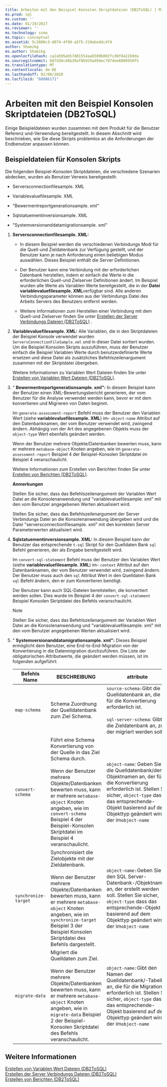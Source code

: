 ```yaml
---
title: Arbeiten mit den Beispiel Konsolen Skriptdateien (DB2ToSQL) | Microsoft-Dokumentation
ms.prod: sql
ms.custom: ''
ms.date: 01/19/2017
ms.reviewer: ''
ms.technology: ssma
ms.topic: conceptual
ms.assetid: 5c3080c3-d074-4f99-a5f5-219ebeddc474
author: Shamikg
ms.author: Shamikg
ms.openlocfilehash: ca2a595eb57d01554aa8389b002fcd6f8422b9da
ms.sourcegitcommit: b87d36c46b39af8b929ad94ec707dee8800950f5
ms.translationtype: MT
ms.contentlocale: de-DE
ms.lasthandoff: 02/08/2020
ms.locfileid: "68086171"
---
```

# <a name="working-with-the-sample-console-script-files-db2tosql"></a>Arbeiten mit den Beispiel Konsolen Skriptdateien (DB2ToSQL)
Einige Beispieldateien wurden zusammen mit dem Produkt für die Benutzer Referenz und-Verwendung bereitgestellt. In diesem Abschnitt wird beschrieben, wie Sie diese Skripts problemlos an die Anforderungen der Endbenutzer anpassen können.  
  
## <a name="sample-console-script-files"></a>Beispieldateien für Konsolen Skripts  
Die folgenden Beispiel-Konsolen Skriptdateien, die verschiedene Szenarien abdecken, wurden als Benutzer Verweis bereitgestellt:  
  
-   Serversconnectionfilesample. XML  
  
-   Variablevaluefilesample. XML  
  
-   "Bewermentreportgenerationsample. xml"  
  
-   Sqlstatuementinversionsample. XML  
  
-   "Systemversionanddatamigrationsample. xml"  
  
1.  **Serversconnectionfilesample. XML:**  
  
    -   In diesem Beispiel werden die verschiedenen Verbindungs Modi für die Quell-und Zieldatenbank zur Verfügung gestellt, und der Benutzer kann je nach Anforderung einen beliebigen Modus auswählen. Dieses Beispiel enthält die Server Definitionen.  
  
    -   Der Benutzer kann eine Verbindung mit der erforderlichen Datenbank herstellen, indem er einfach die Werte in die erforderlichen Quell-und Zielserver Definitionen ändert. Im Beispiel wurden alle Werte als Variablen Werte bereitgestellt, die in der **Datei variablevaluefilesample. XML**verfügbar sind.  Alle anderen Verbindungsparameter können aus der Verbindungs Datei des Arbeits Servers des Benutzers entfernt werden.  
  
    -   Weitere Informationen zum Herstellen einer Verbindung mit dem Quell-und Zielserver finden Sie unter [Erstellen der Server Verbindungs Dateien &#40;DB2ToSQL&#41;](../../ssma/db2/creating-the-server-connection-files-db2tosql.md) .  
  
2.  **Variablevaluefilesample. XML:** Alle Variablen, die in den Skriptdateien der Beispiel Konsole verwendet wurden `ServersConnectionFileSample.xml` und in dieser Datei sortiert wurden. Um die Beispiel Konsolen Skripts auszuführen, muss der Benutzer einfach die Beispiel Variablen Werte durch benutzerdefinierte Werte ersetzen und diese Datei als zusätzliches Befehlszeilenargument zusammen mit der Skriptdatei übergeben.  
  
    Weitere Informationen zu Variablen Wert Dateien finden Sie unter [Erstellen von Variablen Wert Dateien &#40;DB2ToSQL&#41;](../../ssma/db2/creating-variable-value-files-db2tosql.md).  
  
3.  " **Bewermentreportgenerationsample. xml":** In diesem Beispiel kann der Benutzer einen XML-Bewertungsbericht generieren, der vom Benutzer für die Analyse verwendet werden kann, bevor er mit dem konvertieren und Migrieren von Daten beginnt.  
  
    Im `generate-assessment-report` Befehl muss der Benutzer den Variablen Wert (siehe **variablevaluefilesample. XML**) im- `object-name` Attribut auf den Datenbanknamen, der vom Benutzer verwendet wird, zwingend ändern. Abhängig von der Art des angegebenen Objekts muss der `object-type` Wert ebenfalls geändert werden.  
  
    Wenn der Benutzer mehrere Objekte/Datenbanken bewerten muss, kann er mehrere `metabase-object` Knoten angeben, wie im `generate-assessment-report` Beispiel 4 der Beispiel-Konsolen Skriptdatei im Beispiel 4 veranschaulicht.  
  
    Weitere Informationen zum Erstellen von Berichten finden Sie unter [Erstellen von Berichten &#40;DB2ToSQL&#41;](../../ssma/db2/generating-reports-db2tosql.md).  
  
    **Anmerkungen**  
  
    Stellen Sie sicher, dass das Befehlszeilenargument der Variablen Wert Datei an die Konsolenanwendung und "variablevaluefilesample. xml" mit den vom Benutzer angegebenen Werten aktualisiert wird.  
  
    Stellen Sie sicher, dass das Befehlszeilenargument der Server Verbindungs Datei an die Konsolenanwendung übergeben wird und die Datei "serversconnectionfilesample. xml" mit den korrekten Server Parameterwerten aktualisiert wird.  
  
4.  **Sqlstatuementinversionsample. XML:** In diesem Beispiel kann der Benutzer das entsprechende `t-sql` Skript für den Quelldaten Bank `sql` Befehl generieren, der als Eingabe bereitgestellt wird.  
  
    Im `convert-sql-statement` Befehl muss der Benutzer den Variablen Wert (siehe **variablevaluefilesample. XML**) im- `context` Attribut auf den Datenbanknamen, der vom Benutzer verwendet wird, zwingend ändern. Der Benutzer muss auch den `sql` Attribut Wert in den Quelldaten Bank `sql` Befehl ändern, den er zum Konvertieren benötigt.  
  
    Der Benutzer kann auch SQL-Dateien bereitstellen, die konvertiert werden sollen. Dies wurde im Beispiel 4 der `convert-sql-statement` Beispiel Konsolen Skriptdatei des Befehls veranschaulicht.  
  
    > [!NOTE]  
    > Stellen Sie sicher, dass das Befehlszeilenargument der Variablen Wert Datei an die Konsolenanwendung und "variablevaluefilesample. xml" mit den vom Benutzer angegebenen Werten aktualisiert wird.  
  
5.  " **Systemversionanddatamigrationsample. xml":** Dieses Beispiel ermöglicht dem Benutzer, eine End-to-End-Migration von der Konvertierung in die Datenmigration durchzuführen. Die Liste der obligatorischen Attributwerte, die geändert werden müssen, ist im folgenden aufgeführt:  
  
    |Befehls Name|BESCHREIBUNG|attribute|  
    |----------------|---------------|-------------|  
    |`map-schema`|Schema Zuordnung der Quelldatenbank zum Ziel Schema.|`source-schema:`Gibt die Quelldatenbank an, die für die Konvertierung erforderlich ist.<br /><br />`sql-server-schema`: Gibt die Zieldatenbank an, zu der migriert werden soll.|  
    |`convert-schema`|Führt eine Schema Konvertierung von der Quelle in das Ziel Schema durch.<br /><br />Wenn der Benutzer mehrere Objekte/Datenbanken bewerten muss, kann er mehrere `metabase-object` Knoten angeben, wie im `convert-schema` Beispiel 4 der Beispiel-Konsolen Skriptdatei im Beispiel 4 veranschaulicht.|`object-name`: Geben Sie die Quelldatenbank/den Objektnamen an, der für die Konvertierung erforderlich ist. Stellen Sie sicher, `object-type` dass das entsprechende-Objekt basierend auf dem Objekttyp geändert wird, der im`object-name`|  
    |`synchronize-target`|Synchronisiert die Zielobjekte mit der Zieldatenbank.<br /><br />Wenn der Benutzer mehrere Objekte/Datenbanken bewerten muss, kann er mehrere `metabase-object` Knoten angeben, wie im `synchronize-target` Beispiel 3 der Beispiel Konsolen Skriptdatei des Befehls dargestellt.|`object-name:`Geben Sie den SQL Server-Datenbank-/Objektnamen an, der erstellt werden soll. Stellen Sie sicher, `object-type` dass das entsprechende-Objekt basierend auf dem Objekttyp geändert wird, der im`object-name`|  
    |`migrate-data`|Migriert die Quelldaten zum Ziel.<br /><br />Wenn der Benutzer mehrere Objekte/Datenbanken bewerten muss, kann er mehrere `metabase-object` Knoten angeben, wie in `migrate-data` Beispiel 2 der Beispiel-Konsolen Skriptdatei des Befehls veranschaulicht.|`object-name:`Gibt den Namen der Quelldatenbank/-Tabelle an, die für die Migration erforderlich ist. Stellen Sie sicher, `object-type` dass das entsprechende-Objekt basierend auf dem Objekttyp geändert wird, der im`object-name`|  
  
## <a name="see-also"></a>Weitere Informationen  
[Erstellen von Variablen Wert Dateien &#40;DB2ToSQL&#41;](../../ssma/db2/creating-variable-value-files-db2tosql.md)  
[Erstellen der Server Verbindungs Dateien &#40;DB2ToSQL&#41;](../../ssma/db2/creating-the-server-connection-files-db2tosql.md)  
[Erstellen von Berichten &#40;DB2ToSQL&#41;](../../ssma/db2/generating-reports-db2tosql.md)  
  
